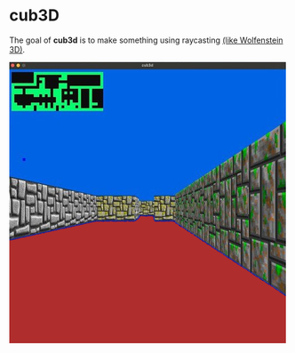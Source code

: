 # cub3D
The goal of **cub3d** is to make something using raycasting <a  href="https://fr.wikipedia.org/wiki/Wolfenstein_3D" target="_blank">(like Wolfenstein 3D)</a>.

![Image alt](https://github.com/MedveDux/cub3d/blob/main/photo.png)
